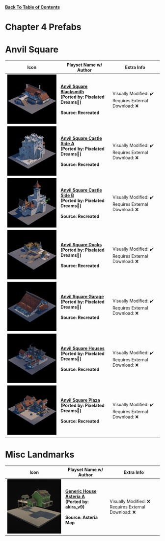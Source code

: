 
**[Back To Table of Contents](/Table%20of%20Contents.md)**
# Chapter 4 Prefabs

# Anvil Square

| Icon | Playset Name w/ Author | Extra Info |
|-----------------------------------------|-----------------|-----------------|
| <img src=".assets/Anvil Square Blacksmith.png" width="256"/> | **[Anvil Square Blacksmith](SpawnerTexts/Anvil%20Square%20Blacksmith.txt)**<br>**(Ported by: Pixelated Dreams🍔)**<br><br>**Source: Recreated** | Visually Modified: ✔️<br>Requires External Download: ❌|
| <img src=".assets/Anvil Square Castle Side A.png" width="256"/> | **[Anvil Square Castle Side A](SpawnerTexts/Anvil%20Square%20Castle%20Side%20A.txt)**<br>**(Ported by: Pixelated Dreams🍔)**<br><br>**Source: Recreated** | Visually Modified: ✔️<br>Requires External Download: ❌|
| <img src=".assets/Anvil Square Castle Side B.png" width="256"/> | **[Anvil Square Castle Side B](SpawnerTexts/Anvil%20Square%20Castle%20Side%20B.txt)**<br>**(Ported by: Pixelated Dreams🍔)**<br><br>**Source: Recreated** | Visually Modified: ✔️<br>Requires External Download: ❌|
| <img src=".assets/Anvil Square Docks.png" width="256"/> | **[Anvil Square Docks](SpawnerTexts/Anvil%20Square%20Docks.txt)**<br>**(Ported by: Pixelated Dreams🍔)**<br><br>**Source: Recreated** | Visually Modified: ✔️<br>Requires External Download: ❌|
| <img src=".assets/Anvil Square Garage.png" width="256"/> | **[Anvil Square Garage](SpawnerTexts/Anvil%20Square%20Garage.txt)**<br>**(Ported by: Pixelated Dreams🍔)**<br><br>**Source: Recreated** | Visually Modified: ✔️<br>Requires External Download: ❌|
| <img src=".assets/Anvil Square Houses.png" width="256"/> | **[Anvil Square Houses](SpawnerTexts/Anvil%20Square%20Houses.txt)**<br>**(Ported by: Pixelated Dreams🍔)**<br><br>**Source: Recreated** | Visually Modified: ✔️<br>Requires External Download: ❌|
| <img src=".assets/Anvil Square Plaza.png" width="256"/> | **[Anvil Square Plaza](SpawnerTexts/Anvil%20Square%20Plaza.txt)**<br>**(Ported by: Pixelated Dreams🍔)**<br><br>**Source: Recreated** | Visually Modified: ✔️<br>Requires External Download: ❌|

# Misc Landmarks

| Icon | Playset Name w/ Author | Extra Info |
|-----------------------------------------|-----------------|-----------------|
| <img src=".assets/PP_GenericHouseAsteriaA.png" width="256"/> | **[Generic House Asteria A](SpawnerTexts/GenericHouseAsteriaA.txt)**<br>**(Ported by: akira_v9)**<br><br>**Source: Asteria Map** | Visually Modified: ❌<br>Requires External Download: ❌|